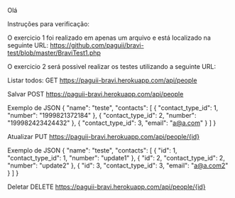 Olá 

Instruções para verificação:

O exercicio 1 foi realizado em apenas um arquivo e está localizado na seguinte URL:
https://github.com/paguii/bravi-test/blob/master/BraviTest1.php

O exercicio 2 será possivel realizar os testes utilizando a seguinte URL:

Listar todos:
GET
https://paguii-bravi.herokuapp.com/api/people

Salvar
POST
https://paguii-bravi.herokuapp.com/api/people

Exemplo de JSON
{
    "name": "teste",
    "contacts": [
        {
            "contact_type_id": 1,
            "number": "1999821372184"
        },
        {
            "contact_type_id": 2,
            "number": "199982423424432"
        },
        {
            "contact_type_id": 3,
            "email": "a@a.com"
        }
    ]
}

Atualizar
PUT
https://paguii-bravi.herokuapp.com/api/people/{id}

Exemplo de JSON
{
    "name": "teste",
    "contacts": [
        {
            "id": 1,
            "contact_type_id": 1,
            "number": "update1"
        },
        {
            "id": 2,
            "contact_type_id": 2,
            "number": "update2"
        },
        {
            "id": 3,
            "contact_type_id": 3,
            "email": "a@a.com2"
        }
    ]
}

Deletar
DELETE
https://paguii-bravi.herokuapp.com/api/people/{id}

